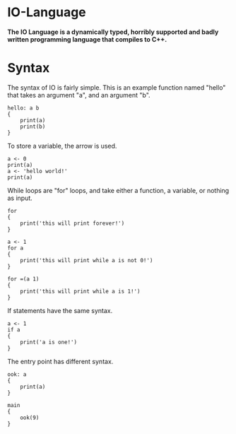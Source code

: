 # IO-Language

**The IO Language is a dynamically typed, horribly supported and badly written programming language that compiles to C++.**

# Syntax

The syntax of IO is fairly simple. This is an example function named "hello" that takes an argument "a", and an argument "b".

```
hello: a b
{
	print(a)
    print(b)
}
```

To store a variable, the arrow is used.

```
a <- 0
print(a)
a <- 'hello world!'
print(a)
```

While loops are "for" loops, and take either a function, a variable, or nothing as input.

```
for
{
	print('this will print forever!')
}

a <- 1
for a
{
	print('this will print while a is not 0!')
}

for =(a 1)
{
	print('this will print while a is 1!')
}
```

If statements have the same syntax.

```
a <- 1
if a
{
	print('a is one!')
}
```

The entry point has different syntax.

```
ook: a
{
	print(a)
}

main
{
	ook(9)
}
```
